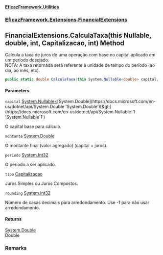 #### [EficazFramework.Utilities](EficazFrameworkUtilities.md 'EficazFramework Utilities')
### [EficazFramework.Extensions](EficazFrameworkUtilities.md#EficazFramework.Extensions 'EficazFramework.Extensions').[FinancialExtensions](EficazFramework.Extensions/FinancialExtensions.md 'EficazFramework.Extensions.FinancialExtensions')

## FinancialExtensions.CalculaTaxa(this Nullable<double>, double, int, Capitalizacao, int) Method

Calcula a taxa de juros de uma operação com base no capital aplicado em um período desejado.  
NOTA: A taxa retornada será referente à unidade de tempo do período (ao dia, ao mês, etc).

```csharp
public static double CalculaTaxa(this System.Nullable<double> capital, double montante, int periodo, EficazFramework.Extensions.FinancialExtensions.Capitalizacao tipo=EficazFramework.Extensions.FinancialExtensions.Capitalizacao.JurosSimples, int rounding=-1);
```
#### Parameters

<a name='EficazFramework.Extensions.FinancialExtensions.CalculaTaxa(thisSystem.Nullable_double_,double,int,EficazFramework.Extensions.FinancialExtensions.Capitalizacao,int).capital'></a>

`capital` [System.Nullable&lt;](https://docs.microsoft.com/en-us/dotnet/api/System.Nullable-1 'System.Nullable`1')[System.Double](https://docs.microsoft.com/en-us/dotnet/api/System.Double 'System.Double')[&gt;](https://docs.microsoft.com/en-us/dotnet/api/System.Nullable-1 'System.Nullable`1')

O capital base para cálculo.

<a name='EficazFramework.Extensions.FinancialExtensions.CalculaTaxa(thisSystem.Nullable_double_,double,int,EficazFramework.Extensions.FinancialExtensions.Capitalizacao,int).montante'></a>

`montante` [System.Double](https://docs.microsoft.com/en-us/dotnet/api/System.Double 'System.Double')

O montante final (valor agregado) (capital + juros).

<a name='EficazFramework.Extensions.FinancialExtensions.CalculaTaxa(thisSystem.Nullable_double_,double,int,EficazFramework.Extensions.FinancialExtensions.Capitalizacao,int).periodo'></a>

`periodo` [System.Int32](https://docs.microsoft.com/en-us/dotnet/api/System.Int32 'System.Int32')

O período a ser aplicado.

<a name='EficazFramework.Extensions.FinancialExtensions.CalculaTaxa(thisSystem.Nullable_double_,double,int,EficazFramework.Extensions.FinancialExtensions.Capitalizacao,int).tipo'></a>

`tipo` [Capitalizacao](EficazFramework.Extensions/FinancialExtensions/Capitalizacao.md 'EficazFramework.Extensions.FinancialExtensions.Capitalizacao')

Juros Simples ou Juros Compostos.

<a name='EficazFramework.Extensions.FinancialExtensions.CalculaTaxa(thisSystem.Nullable_double_,double,int,EficazFramework.Extensions.FinancialExtensions.Capitalizacao,int).rounding'></a>

`rounding` [System.Int32](https://docs.microsoft.com/en-us/dotnet/api/System.Int32 'System.Int32')

Número de casas decimais para arredondamento. Use -1 para não usar arredondamento.

#### Returns
[System.Double](https://docs.microsoft.com/en-us/dotnet/api/System.Double 'System.Double')  
Double

### Remarks